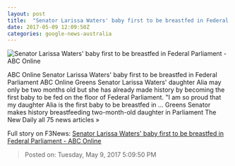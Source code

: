 ```yaml
---
layout: post
title:  "Senator Larissa Waters' baby first to be breastfed in Federal Parliament - ABC Online"
date: 2017-05-09 12:09:50Z
categories: google-news-australia
---
```


![Senator Larissa Waters' baby first to be breastfed in Federal Parliament - ABC Online](http://www.abc.net.au/news/image/8511782-1x1-700x700.jpg)

ABC Online Senator Larissa Waters' baby first to be breastfed in Federal Parliament ABC Online Greens Senator Larissa Waters' daughter Alia may only be two months old but she has already made history by becoming the first baby to be fed on the floor of Federal Parliament. "I am so proud that my daughter Alia is the first baby to be breastfed in ... Greens Senator makes history breastfeeding two-month-old daughter in Parliament The New Daily all 75 news articles »


Full story on F3News: [Senator Larissa Waters' baby first to be breastfed in Federal Parliament - ABC Online](http://www.f3nws.com/n/xADGcB)

> Posted on: Tuesday, May 9, 2017 5:09:50 PM
